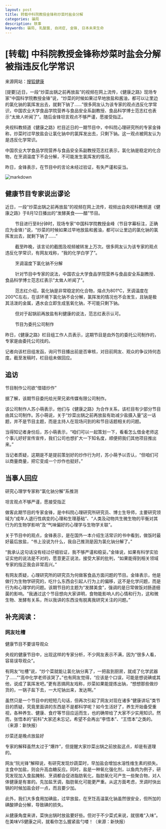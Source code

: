 ```yaml
---
layout: post
title: 转载中科院教授金锋称炒菜时盐会分解
categories: 骗局
description: 轶事
keywords: 骗局, 乳酸菌, 自闭症, 金锋, 日本未来生命
---
```


# [转载] 中科院教授金锋称炒菜时盐会分解 被指违反化学常识

来源网站：[搜狐健康](http://health.sohu.com/20120817/n350863442.shtml)

[提要]近日，一段“炒菜出锅之前再放盐”的视频在网上流传，《健康之路》现场专家“中国科学院教授金锋”说，“炒菜的时候如果过早地放盐和酱油，都可以让里边的氯化钠的氯挥发出去，就剩下钠了……”很多网友认为该专家的观点违反化学常识，中国农业大学食品学院营养与食品安全系副教授、食品科学博士范志红也表示“太耸人听闻了”。随后金锋坦言观点不够严谨，愿接受指正。

央视科教频道《健康之路》栏目近日的一期节目中，中科院心理研究所的专家金锋称，炒菜时过早放盐会让氯化钠中的氯挥发出去，只剩下钠。这一观点被网友认为是违反化学常识。

中国农业大学食品学院营养与食品安全系副教授范志红表示，氯化钠是稳定的化合物，在烹调温度下不会分解，不可能发生氯挥发的情况。

昨日，金锋表示，在节目中的言论未经过验证，有失严谨和妥当。

![markdown](http://photocdn.sohu.com/20120817/Img350869996.jpg)


## 健康节目专家说出谬论

近日，一段“炒菜出锅之前再放盐”的视频在网上流传，视频出自央视科教频道《健康之路》于8月12日播出的“发酵美食——醋”节目。

　　
节目进行至8分钟时，现场专家“中国科学院教授金峰（节目字幕标注，正确应为金锋）”说，“炒菜的时候如果过早地放盐和酱油，都可以让里边的氯化钠的氯挥发出去，就剩下钠了……”

　　
截至昨晚，该言论的截图及视频被转发上万次。很多网友认为该专家的观点违反化学常识，有网友戏称，“我的化学白学了”。

　　
烹调温度下氯化钠不分解

　　
针对节目中专家的说法，中国农业大学食品学院营养与食品安全系副教授、食品科学博士范志红表示“太耸人听闻了”。

　　
范志红介绍，氯化钠是非常稳定的化合物，熔点为801℃，烹调温度在200℃左右，在该环境下氯化钠不会分解，氯挥发的情况也不会发生，且钠是极其活泼的金属，遇水会立即生成氢氧化钠，不可能只剩下钠。

　　
但对于起锅前再放盐有利健康的说法，范志红表示认可。

　　
节目为委托公司制作

昨日，《健康之路》栏目组工作人员表示，这期节目是由外包的委托公司制作的，专家是由委托公司找的。

记者向该栏目组发函，询问节目播出前是否审核，对目前网友、观众的争议持何态度。截至发稿时，栏目组未做回应。

## 追访

节目制作公司欲“借错炒作”

据了解，该期节目委托给光荣兄弟传媒有限公司制作。

该公司制作人苏小萌表示，他们与《健康之路》为合作关系，该栏目有少部分节目由其公司制作。苏小萌说，关于“炒菜出锅之前再放盐有助减少盐摄入量”这一话题，并不是节目主题，而是主持人在现场问到的和节目话题相关的问题。

当得知记者身份后，苏小萌表示，“咱们可以一起策划一下，看看怎么借金老师这个事儿好好宣传宣传，我们公司也想扩大一下知名度，顺便把我们其他项目推出来。”

当记者质疑，这期是不是提前策划好的炒作行为时，苏小萌予以否认，“但咱们可以商量商量，把它变成一个炒作也挺好。”

## 当事人回应

研究心理学专家称“氯化钠分解”系推测

坦言观点不够严谨，愿接受指正

做客此期节目的专家金锋，是中科院心理研究所研究员、博士生导师，主要研究领域为“成年人退行性病变的心理和生理基础”、“人类及动物共生微生物的平衡对其行为的生物学影响”及“气味偏好的心理学与生物学关联”。

关于节目中的观点，金锋表示，是在国外一本介绍生活常识的书中看到，做饭时最好最后放盐，“书上没说为什么，我自己推测是因为氯化钠分解了。”

“我承认这句话没有经过仔细验证，我不够严谨和稳妥。”金锋说，如果有科学实验证实他的说法是不对的，愿意更正说法，接受大家的批判，“如果能得到相关领域专家的指正我会非常高兴。”

有网友质疑，心理研究所的研究员为何做客食品方面问题的节目。金锋表示，他是做行为生物学研究的，吃什么东西会引起人行为上的偏移，这不是化学问题，而是行为和心理学的问题。该期节目的主题为“发酵美食”，强调的是日常做饭对肠道细菌的影响。“我通过这个节目想向大家讲明，食物能影响人的心情和行为，这和微生物、发酵有关系，所以我讲的东西没有脱离我研究关注的问题。”

## 补充阅读：

### 网友吐槽

健康节目不要误导观众

央视的健康节目中，出现这样的专家分析，不少网友表示不满，因为“很多人看，容易误导观众”。

有网友“吐槽”说，“炒个菜就能让氯化钠分离了，一把盐到厨房，就成了化学武器了……”“高中化学老师该哭了。”也有网友觉得，“应该是个口误，可能是想说碘或其他，说成了氯挥发吧。”更有恶搞网友戏称，炒菜如果能提炼出钠，“想想那些做炒货的，一锅子盐下去，一大坨钠出来，发达啊。”

虽然只是一个节目中的短短几句话，但再次引起了网友对现在诸多“健康讲坛”类节目的质疑，究竟里面讲的东西是不是都科学呢？如今生活好了，养生开始备受重视，各种养生、健康、食疗等节目应运而生，也的确带给了大家不少实用知识。然而，张悟本的“前科”大家还未忘记，希望不会再出“李悟本”、“王悟本”之类的。（来源：新快报）

炒菜还是晚点放盐好

专家的解释虽然太过于“爆炸”，但提醒大家炒菜出锅之前放盐这点，却是有道理的。

网友“阮光锋”解释说，有研究发现炒蔬菜时，早加盐会增加水溶性维生素的损失。主食中加盐，则会升高血糖反应。同时，盐是一种氧化强化剂，以鱼肉为例子，研究发现加入食盐腌制、烹调都会促进脂肪氧化，脂肪氧化可产生一些聚合物，对人体健康是有害的。先加盐烹调，脂肪氧化可能更严重。从这方面考虑，烹调时快出锅的时候加盐会好一点，而且要少加。

此外，我们大多食用加碘盐，过早放盐，在烹饪高温氯化钠虽然很安全，但所加的碘酸钾会分解，导致碘的损失。

从健康角度来讲，菜快出锅时放盐要好些。但对于不少菜式来说，就很难“入味”。在美味VS健康之间，就看你怎么握紧盐勺喽！（来源：新快报）